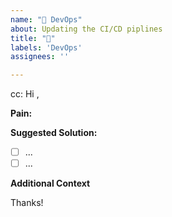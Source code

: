 ```yaml
---
name: "👷 DevOps"
about: Updating the CI/CD piplines
title: "👷"
labels: 'DevOps'
assignees: ''

---
```


<!-- These comments automatically delete -->
<!-- @ mention users who should be in the loop next to cc: -->
cc: 
Hi <!-- add intended user -->,
  
**Pain:**
<!-- Explain the pain you are experiencing -->

**Suggested Solution:**
<!-- Describe the solution you'd like -->

<!--Add GitHub tasks-->
- [ ] ...
- [ ] ...

**Additional Context**
<!-- Add any other context or screenshots about the feature request here. -->

Thanks!
